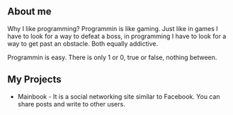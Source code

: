 ## About me

Why I like programming? Programmin is like gaming. Just like in games I have to look for a way to defeat a boss, in programming I have to look for a way to get past an obstacle. Both equally addictive.

Programmin is easy. There is only 1 or 0, true or false, nothing between.
  
## My Projects
- Mainbook - It is a social networking site similar to Facebook. You can share posts and write to other users.
